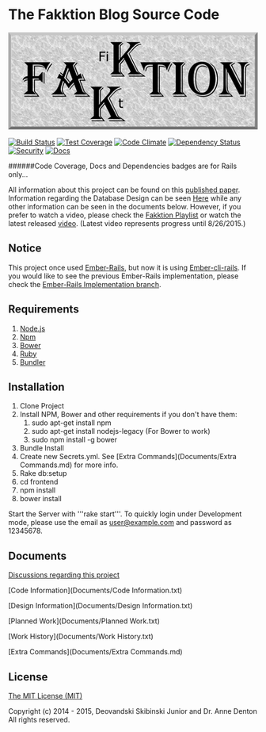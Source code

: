 # The Fakktion Blog Source Code

![](/FakktionLogo.png)

[![Build Status][travis-badge]][travis] [![Test Coverage][testCoverage-badge]][testCoverage] [![Code Climate][codeClimate-badge]][codeClimate] [![Dependency Status][dependency-badge]][dependency] [![Security][security-badge]][security] [![Docs][docs-badge]][docs]

######Code Coverage, Docs and Dependencies badges are for Rails only...

All information about this project can be found on this [published paper](http://www.micsymposium.org/mics2015/ProceedingsMICS_2015/Skibinski_3C1_31.pdf). Information regarding the Database Design can be seen [Here](erd.pdf) while any other information can be seen in the documents below. However, if you prefer to watch a video, please check the [Fakktion Playlist](https://www.youtube.com/playlist?list=PLqBsvsbzH-lwDzspLWJwl2fdw61UO45j3) or watch the latest released [video](https://youtu.be/3da64yhFi4M). (Latest video represents progress until 8/26/2015.)

## Notice
This project once used [Ember-Rails](https://github.com/emberjs/ember-rails), but now it is using [Ember-cli-rails](https://github.com/rwz/ember-cli-rails). If you would like to see the previous Ember-Rails implementation, please check the [Ember-Rails Implementation branch](https://github.com/Deovandski/Fakktion/tree/Ember-Rails).

## Requirements

1. [Node.js](https://nodejs.org/)
2. [Npm](https://www.npmjs.com/)
3. [Bower](https://www.npmjs.com/package/bower)
4. [Ruby](https://www.ruby-lang.org/en/)
5. [Bundler](http://bundler.io/)

## Installation

1. Clone Project
2. Install NPM, Bower and other requirements if you don't have them:
	1. sudo apt-get install npm
	2. sudo apt-get install nodejs-legacy (For Bower to work)
	3. sudo npm install -g bower
3. Bundle Install
4. Create new Secrets.yml. See [Extra Commands](Documents/Extra Commands.md) for more info.
5. Rake db:setup
6. cd frontend
7. npm install
8. bower install

Start the Server with '''rake start'''. To quickly login under Development mode, please use the email as user@example.com and password as 12345678.

## Documents

[Discussions regarding this project](Documents/Discussions.md)

[Code Information](Documents/Code Information.txt)

[Design Information](Documents/Design Information.txt)

[Planned Work](Documents/Planned Work.txt)

[Work History](Documents/Work History.txt)

[Extra Commands](Documents/Extra Commands.md)

## License

[The MIT License (MIT)](Documents/License.md)

Copyright (c) 2014 - 2015, Deovandski Skibinski Junior and Dr. Anne Denton
All rights reserved.

[travis]: https://travis-ci.org/Deovandski/Fakktion
[travis-badge]: https://travis-ci.org/Deovandski/Fakktion.svg?branch=master
[testCoverage]: https://codeclimate.com/github/Deovandski/Fakktion/coverage
[testCoverage-badge]: https://codeclimate.com/github/Deovandski/Fakktion/badges/coverage.svg
[codeClimate]: https://codeclimate.com/github/Deovandski/Fakktion
[codeClimate-badge]: https://codeclimate.com/github/Deovandski/Fakktion/badges/gpa.svg
[security]: https://hakiri.io/github/Deovandski/Fakktion/master
[security-badge]: https://hakiri.io/github/Deovandski/Fakktion/master.svg
[dependency]: https://gemnasium.com/Deovandski/Fakktion
[dependency-badge]: https://gemnasium.com/Deovandski/Fakktion.svg
[docs]: http://inch-ci.org/github/deovandski/fakktion/branch/master
[docs-badge]: https://inch-ci.org/github/deovandski/fakktion.svg?branch=master
